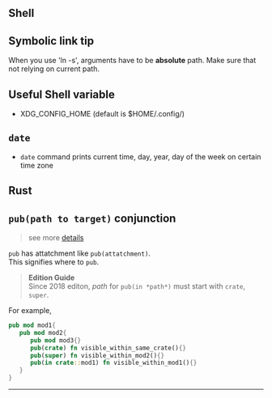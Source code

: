 Shell
---

## Symbolic link tip

When you use 'ln -s', arguments have to be **absolute** path. Make sure that not relying on current path.

## Useful Shell variable
- XDG_CONFIG_HOME (default is $HOME/.config/)

## `date`
- `date` command prints current time, day, year, day of the week on certain time zone
 

Rust
---

## `pub(path to target)` conjunction

>see more [details](https://doc.rust-lang.org/reference/visibility-and-privacy.html#pubin-path-pubcrate-pubsuper-and-pubself)

`pub` has attatchment like `pub(attatchment)`.  
This signifies where to `pub`. 

>**Edition Guide**  
>Since 2018 editon, *path* for `pub(in *path*)` must start with `crate`, `super`.

For example,

```rust
pub mod mod1{
   pub mod mod2{
      pub mod mod3{}
      pub(crate) fn visible_within_same_crate(){}
      pub(super) fn visible_within_mod2(){}
      pub(in crate::mod1) fn visible_within_mod1(){}
   }
}
```

---
